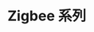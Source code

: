 # Zigbee 系列

<ProductCard
	img="/wiki/zigbee-series/om15020-jn5169/img/product.png"
	name="OM15020-JN5169"
	link="/wiki/zigbee-series/om15020-jn5169"
/>

<ProductCard
	img="/wiki/zigbee-series/om15080-jn5189/img/product.png"
	name="FPC-OPT3001"
	link="/wiki/zigbee-series/om15080-jn5189"
/>
